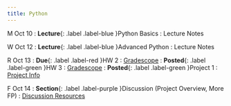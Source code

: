 ```yaml
---
title: Python
---
```


M Oct 10
: **Lecture**{: .label .label-blue }Python Basics
  : Lecture Notes

W Oct 12
: **Lecture**{: .label .label-blue }Advanced Python
  : Lecture Notes

R Oct 13
: **Due**{: .label .label-red }HW 2
  : [Gradescope](https://www.gradescope.com/courses/444425/assignments/2327903/)
: **Posted**{: .label .label-green }HW 3
  : [Gradescope](https://www.gradescope.com/courses/444425/assignments/2347950)
: **Posted**{: .label .label-green }Project 1
  : [Project Info]({{site.baseurl}}/projects)

F Oct 14
: **Section**{: .label .label-purple }Discussion (Project Overview, More FP)
  : [Discussion Resources](https://drive.google.com/drive/folders/1TBOqhuq2-JFEcW0KNkbnC6UXtpGUsATe)
